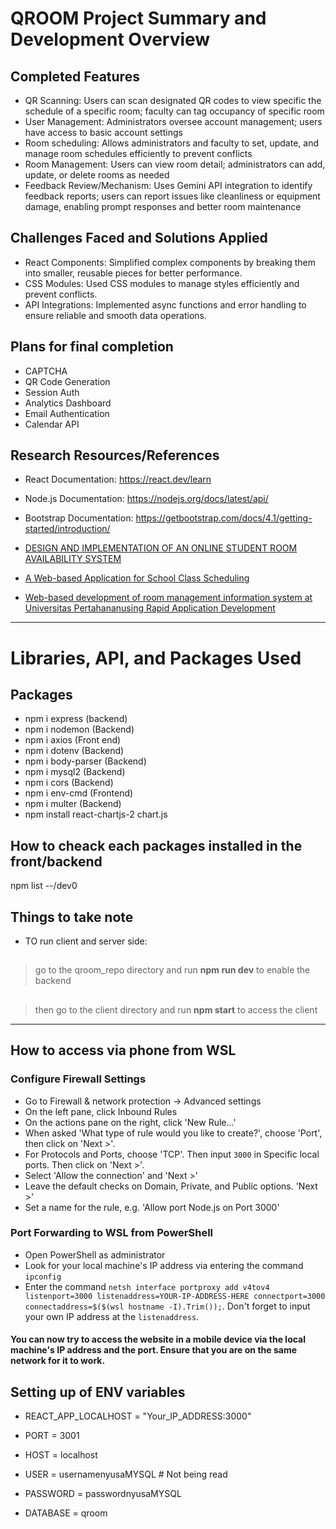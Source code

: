 
# QROOM Project Summary and Development Overview
## Completed Features
- QR Scanning: Users can scan designated QR codes to view specific the schedule of a specific room; faculty can tag occupancy of specific room
- User Management: Administrators oversee account management; users have access to basic account settings
- Room scheduling: Allows administrators and faculty to set, update, and manage room schedules efficiently to prevent conflicts
- Room Management: Users can view room detail; administrators can add, update, or delete rooms as needed
- Feedback Review/Mechanism: Uses Gemini API integration to identify feedback reports; users can report issues like cleanliness or equipment damage, enabling prompt responses and better room maintenance

## Challenges Faced and Solutions Applied
- React Components: Simplified complex components by breaking them into smaller, reusable pieces for better performance.
- CSS Modules: Used CSS modules to manage styles efficiently and prevent conflicts.
- API Integrations: Implemented async functions and error handling to ensure reliable and smooth data operations.

## Plans for final completion
- CAPTCHA
- QR Code Generation
- Session Auth
- Analytics Dashboard
- Email Authentication
- Calendar API


## Research Resources/References
- React Documentation: https://react.dev/learn
- Node.js Documentation: https://nodejs.org/docs/latest/api/
- Bootstrap Documentation: https://getbootstrap.com/docs/4.1/getting-started/introduction/

- [DESIGN AND IMPLEMENTATION OF AN ONLINE STUDENT ROOM AVAILABILITY SYSTEM](https://www.researchgate.net/profile/Abubakar-Sani-Jato/publication/379393561_DESIGN_AND_IMPLEMENTATION_OF_AN_ONLINE_STUDENT_ROOM_AVAILABILITY_SYSTEM/links/6606cd27f5a5de0a9fe8bf14/DESIGN-AND-IMPLEMENTATION-OF-AN-ONLINE-STUDENT-ROOM-AVAILABILITY-SYSTEM.pdf)
- [A Web-based Application for School Class Scheduling](https://cite.dpu.ac.th/upload/content/files/Paper_59/Re-022-58-59.pdf)
- [Web-based development of room management information system at Universitas Pertahananusing Rapid Application Development](https://www.idss.iocspublisher.org/index.php/jidss/article/view/254/146)
---------------
# Libraries, API, and Packages Used

## Packages
- npm i express (backend)
- npm i nodemon (Backend)
- npm i axios (Front end)
- npm i dotenv (Backend)
- npm i body-parser (Backend)
- npm i mysql2 (Backend)
- npm i cors (Backend)
- npm i env-cmd (Frontend)
- npm i multer (Backend)
- npm install react-chartjs-2 chart.js
## How to cheack each packages installed in the front/backend
npm list --/dev0


## Things to take note 
- TO run client and server side:
##
> go to the qroom_repo directory and run **npm run dev** to enable the backend
##
> then go to the client directory and run **npm start** to access the client

---------------
## How to access via phone from WSL
### Configure Firewall Settings
- Go to Firewall & network protection -> Advanced settings
- On the left pane, click Inbound Rules
- On the actions pane on the right, click 'New Rule...'
- When asked 'What type of rule would you like to create?', choose 'Port', then click on 'Next >'.
- For Protocols and Ports, choose 'TCP'. Then input `3000` in Specific local ports. Then click on 'Next >'.
- Select 'Allow the connection' and 'Next >'
- Leave the default checks on Domain, Private, and Public options. 'Next >'
- Set a name for the rule, e.g. 'Allow port Node.js on Port 3000'
### Port Forwarding to WSL from PowerShell
- Open PowerShell as administrator
- Look for your local machine's IP address via entering the command `ipconfig`
- Enter the command `netsh interface portproxy add v4tov4 listenport=3000 listenaddress=YOUR-IP-ADDRESS-HERE connectport=3000 connectaddress=$($(wsl hostname -I).Trim());`. Don't forget to input your own IP address at the `listenaddress`.
#### You can now try to access the website in a mobile device via the local machine's IP address and the port. Ensure that you are on the same network for it to work.

## Setting up of ENV variables 
- REACT_APP_LOCALHOST = "Your_IP_ADDRESS:3000"

- PORT = 3001

- HOST = localhost

- USER = usernamenyusaMYSQL # Not being read

- PASSWORD = passwordnyusaMYSQL

- DATABASE = qroom